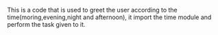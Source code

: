 This is a code that is used to greet the user according to the time(moring,evening,night and afternoon),
it import the time module and perform the task given to it.
